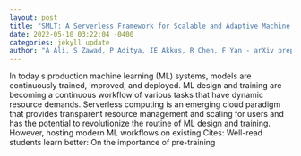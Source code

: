 ```yaml
--- 
layout: post 
title: "SMLT: A Serverless Framework for Scalable and Adaptive Machine Learning Design and Training" 
date: 2022-05-10 03:22:04 -0400 
categories: jekyll update 
author: "A Ali, S Zawad, P Aditya, IE Akkus, R Chen, F Yan - arXiv preprint arXiv:2205.01853, 2022" 
--- 
```

In today s production machine learning (ML) systems, models are continuously trained, improved, and deployed. ML design and training are becoming a continuous workflow of various tasks that have dynamic resource demands. Serverless computing is an emerging cloud paradigm that provides transparent resource management and scaling for users and has the potential to revolutionize the routine of ML design and training. However, hosting modern ML workflows on existing Cites: Well-read students learn better: On the importance of pre-training
